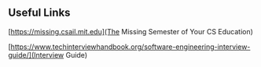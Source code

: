 ## Useful Links

[https://missing.csail.mit.edu](The Missing Semester of Your CS Education)

[https://www.techinterviewhandbook.org/software-engineering-interview-guide/](Interview Guide)
